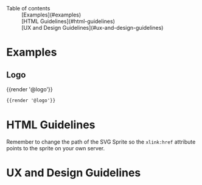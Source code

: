 <nav class="element-navigation">
  <dl class="element-navigation__list">
    <dt class="element-navigation__title">Table of contents</dt>
    <dd class="element-navigation__item">[Examples](#examples)</dd>
    <dd class="element-navigation__item">[HTML Guidelines](#html-guidelines)</dd>
    <dd class="element-navigation__item">[UX and Design Guidelines](#ux-and-design-guidelines)</dd>
  </dl>
</nav>

# Examples
## Logo
<div class="element-preview">
  <div class="element-preview__inner">{{render '@logo'}}</div>
</div>

```html
{{render '@logo'}}
```

# HTML Guidelines
Remember to change the path of the SVG Sprite so the `xlink:href` attribute points to the sprite on your own server.

# UX and Design Guidelines
